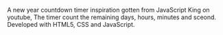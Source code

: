 A new year countdown timer inspiration gotten from JavaScript King on youtube, The timer count the remaining days, hours, minutes and sceond.
Developed with HTML5, CSS and JavaScript.